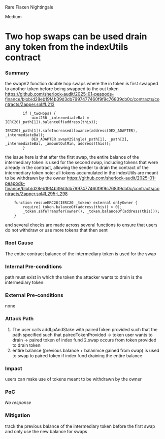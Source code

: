 Rare Flaxen Nightingale

Medium

# Two hop swaps can be used drain any token from the indexUtils contract

### Summary

the swapV2 function double hop swaps where the in token is first swapped to another token before being swapped to the out token  
https://github.com/sherlock-audit/2025-01-peapods-finance/blob/d28eb19f4b39d3db7997477460f9f9c76839cb0c/contracts/contracts/Zapper.sol#L213
```solidity
        if (_twoHops) {
            uint256 _intermediateBal = IERC20(_path[1]).balanceOf(address(this));
            IERC20(_path[1]).safeIncreaseAllowance(address(DEX_ADAPTER), _intermediateBal);
            DEX_ADAPTER.swapV2Single(_path[1], _path[2], _intermediateBal, _amountOutMin, address(this));
        }
```
the issue here is that after the first swap, the entire balance of the intermediary token is used for the second swap, including tokens that were already in the contract, allowing the sender to drain the contract of the intermediary token 
note: all tokens accumulated in the indexUtils are meant to be withdrawn by the owner
https://github.com/sherlock-audit/2025-01-peapods-finance/blob/d28eb19f4b39d3db7997477460f9f9c76839cb0c/contracts/contracts/Zapper.sol#L295-L298
```solidity
    function rescueERC20(IERC20 _token) external onlyOwner {
        require(_token.balanceOf(address(this)) > 0);
        _token.safeTransfer(owner(), _token.balanceOf(address(this)));
    }
```
 and several checks are made across several functions to ensure that users do not withdraw or use more tokens that then sent

### Root Cause

The entire contract balance of the intermediary token is used for the swap 

### Internal Pre-conditions

path must exist in which the token the attacker wants to drain is the intermediary token 



### External Pre-conditions

none

### Attack Path

1. The user calls addLpAndStake with pairedToken provided such that the path specified such that pairedTokenProvided -> token user wants to drain -> paired token of index fund 
2.swap occurs from token provided to drain token 
3. entire balance (previous balance + balanmce gained from swap) is used to swap to paired token if index fund draining the entire balance 

### Impact

users can make use of tokens meant to be withdrawn by the owner 

### PoC

_No response_

### Mitigation

track the previous balance of the intermediary token before the first swap and only use the new balance for swaps 